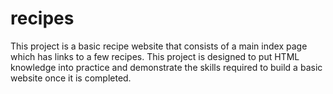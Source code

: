 # recipes

This project is a basic recipe website that consists of a main index page which has links to a few recipes. This project is designed to put HTML knowledge into practice and demonstrate the skills required to build a basic website once it is completed.